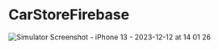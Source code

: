 # CarStoreFirebase

![Simulator Screenshot - iPhone 13 - 2023-12-12 at 14 01 26](https://github.com/balkayunus7/CarStoreFirebase/assets/98759759/cce69a43-6e60-4d13-a57c-f60848a251a3)
